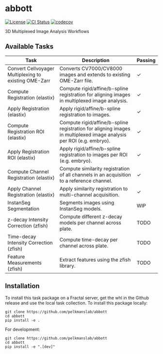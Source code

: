 # abbott
[![License](https://img.shields.io/badge/License-BSD_3--Clause-blue.svg)](https://opensource.org/licenses/BSD-3-Clause)
[![CI Status](https://github.com/pelkmanslab/abbott/actions/workflows/build_and_test.yml/badge.svg)](https://github.com/pelkmanslab/abbott/actions/workflows/build_and_test.yml)
[![codecov](https://codecov.io/github/pelkmanslab/abbott/graph/badge.svg?token=BF9NP4YLO6)](https://codecov.io/github/pelkmanslab/abbott)

3D Multiplexed Image Analysis Workflows

## Available Tasks

| Task | Description | Passing |
| --- | --- | --- |
| Convert Cellvoyager Multiplexing to existing OME-Zarr | Converts CV7000/CV8000 images and extends to existing OME-Zarr file.| ✓ |
| Compute Registration (elastix) | Compute rigid/affine/b-spline registration for aligning images in multiplexed image analysis.|✓|
| Apply Registration (elastix) | Apply rigid/affine/b-spline registration to images.|✓|
| Compute Registration ROI (elastix) | Compute rigid/affine/b-spline registration for aligning images in multiplexed image analysis per ROI (e.g. embryo).|✓|
| Apply Registration ROI (elastix) | Apply rigid/affine/b-spline registration to images per ROI (e.g. embryo).|✓|
| Compute Channel Registration (elastix) | Compute similarity registration of all channels in an acquisition to a reference channel.|✓|
| Apply Channel Registration (elastix) | Apply similarity registration to multi-channel acquisition.|✓|
| InstanSeg Segmentation | Segments images using InstanSeg models.|WIP|
| z-decay Intensity Correction (zfish) | Compute different z-decay models per channel across plate.|TODO|
| Time-decay Intensity Correction (zfish) | Compute time-decay per channel across plate.|TODO|
| Feature Measurements (zfish)| Extract features using the zfish library.|TODO|

## Installation

To install this task package on a Fractal server, get the whl in the Github release and use the local task collection.
To install this package locally:
```
git clone https://github.com/pelkmanslab/abbott
cd abbott
pip install -e .
```

For development:
```
git clone https://github.com/pelkmanslab/abbott
cd abbott
pip install -e ".[dev]"
```
